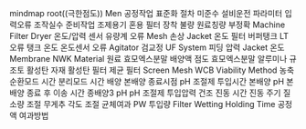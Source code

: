 mindmap
  root((극한점도))
    Men
      공정작업
        표준화 절차 미준수
      설비운전
        파라미터 입력오류
        조작실수
      준비작업
        조제용기 혼용
        필터 장착 불량
        원료칭량 부정확
    Machine
      Filter Dryer
        온도/압력 센서
        유량계 오류
        Mesh 손상
        Jacket 온도
      필터 버퍼탱크
        LT 오류
        탱크 온도
        온도센서 오류
        Agitator 검교정
      UF System
        피딩 압력
        Jacket 온도
        Membrane NWK
    Material
      원료
        효모엑스분말 배양액 점도
        효모엑스분말
        알루미나
        규조토
        활성탄
      자재
        활성탄 필터
        제균 필터
        Screen Mesh
      WCB
        Viability
    Method
      농축
        순환모드 시간
        분리모드 시간
      배양
        본배양 종료시점
        pH 조절제 투입시간
        본배양 pH
        본배양 종료 후 이송 시간
        종배양3 pH
        pH 조절제 투입압력
      건조
        진동 시간
        진동 주기
        질소량 조절
        무게추 각도 조절
      균체여과
        PW 투입량
        Filter Wetting
        Holding Time
        공정액 여과방법